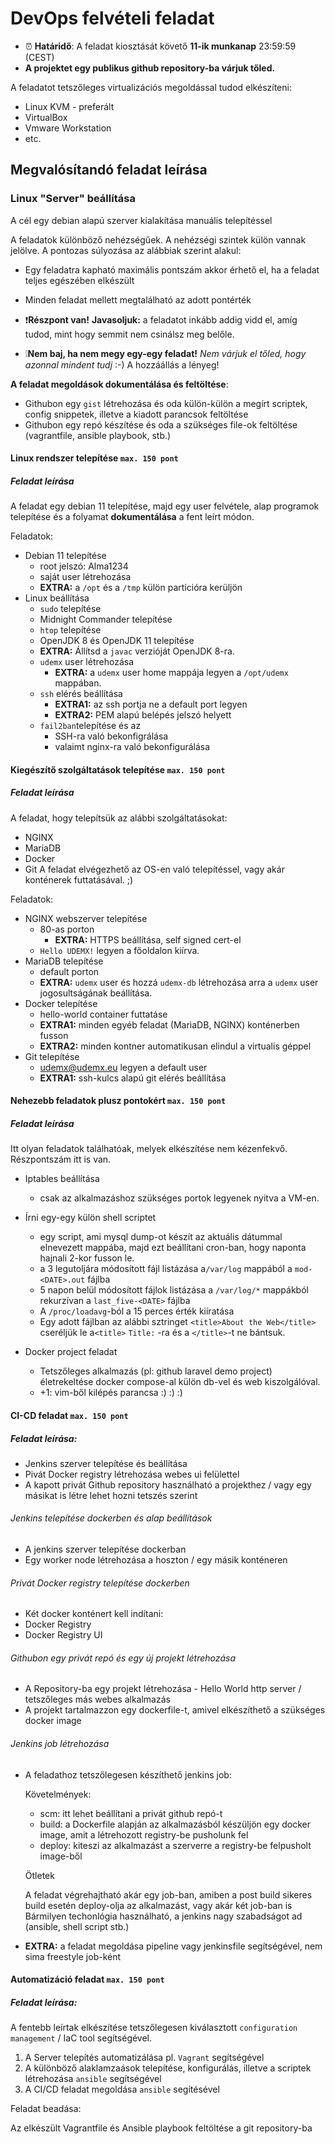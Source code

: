 # DevOps felvételi feladat

* :alarm_clock: **Határidő**: A feladat kiosztását követő **11-ik munkanap** 23:59:59 (CEST)
* **A projektet egy publikus github repository-ba várjuk tőled.**

A feladatot tetszőleges virtualizációs megoldással tudod elkészíteni:
  * Linux KVM - preferált
  * VirtualBox
  * Vmware Workstation
  * etc.
## Megvalósítandó feladat leírása
### Linux "Server" beállítása
A cél egy debian alapú szerver kialakítása manuális telepítéssel

A feladatok különböző nehézségűek. A nehézségi szintek külön vannak jelölve.
A pontozas súlyozása az alábbiak szerint alakul:

  * Egy feladatra kapható maximális pontszám akkor érhető el, ha a feladat teljes egészében elkészült

  * Minden feladat mellett megtalálható az adott pontérték

  * :exclamation:**Részpont van!**
    **Javasoljuk:** a feladatot inkább addig vidd el, amíg tudod, mint hogy semmit nem csinálsz meg belőle.
  * :grey_exclamation:**Nem baj, ha nem megy egy-egy feladat!** 
    _Nem várjuk el tőled, hogy azonnal mindent tudj_ :-) A hozzáállás a lényeg!

**A feladat megoldások dokumentálása és feltöltése**:

  * Githubon egy `gist` létrehozása és oda külön-külön a megírt scriptek, config snippetek, illetve a kiadott parancsok feltöltése
  * Githubon egy repó készítése és oda a szükséges file-ok feltöltése (vagrantfile, ansible playbook, stb.)

#### Linux rendszer telepítése `max. 150 pont`
##### Feladat leírása
A feladat egy debian 11 telepítése, majd egy user felvétele, alap programok telepítése és a folyamat **dokumentálása** a fent leírt módon.

Feladatok:
  * Debian 11 telepítése
    * root jelszó: Alma1234
    * saját user létrehozása
    * **EXTRA:** a `/opt` és a `/tmp` külön partícióra kerüljön
  * Linux beállítása
    * `sudo` telepítése
    * Midnight Commander telepítése
    * `htop` telepítése
    * OpenJDK 8 és OpenJDK 11 telepítése
    * **EXTRA:** Állítsd a `javac` verzióját OpenJDK 8-ra.
    * `udemx` user létrehozása
      * **EXTRA:** a `udemx` user home mappája legyen a `/opt/udemx` mappában.
    * `ssh` elérés beállítása
      * **EXTRA1:** az ssh portja ne a default port legyen
      * **EXTRA2:** PEM alapú belépés jelszó helyett
	* `fail2ban`telepítése és az 
	  * SSH-ra való bekonfigrálása
	  * valaimt nginx-ra való bekonfigurálása
#### Kiegészítő szolgáltatások telepítése `max. 150 pont`
##### Feladat leírása
A feladat, hogy telepítsük az alábbi szolgáltatásokat:
  - NGINX
  - MariaDB
  - Docker
  - Git
A feladat elvégezhető az OS-en való telepítéssel, vagy akár konténerek futtatásával. ;)

Feladatok:
  * NGINX webszerver telepítése
    * 80-as porton
      * **EXTRA:** HTTPS beállítása, self signed cert-el
	* `Hello UDEMX!` legyen a főoldalon kiírva.
  * MariaDB telepítése
    * default porton
	* **EXTRA:** `udemx` user és hozzá `udemx-db` létrehozása arra a `udemx` user jogosultságának beállítása.
  * Docker telepítése
    * hello-world container futtatáse
    * **EXTRA1:** minden egyéb feladat (MariaDB, NGINX) konténerben fusson
    * **EXTRA2:** minden kontner automatikusan elindul a virtualis géppel
  * Git telepítése
    * udemx@udemx.eu legyen a default user
	* **EXTRA1:** ssh-kulcs alapú git elérés beállítása

#### Nehezebb feladatok plusz pontokért `max. 150 pont`
##### Feladat leírása
Itt olyan feladatok találhatóak, melyek elkészítése nem kézenfekvő. Részpontszám itt is van.
  - Iptables beállítása
      - csak az alkalmazáshoz szükséges portok legyenek nyitva a VM-en.
  - Írni egy-egy külön shell scriptet 
      - egy script, ami mysql dump-ot készít az aktuális dátummal elnevezett mappába, majd ezt beállítani cron-ban, hogy naponta hajnali 2-kor fusson le.
      - a 3 legutoljára módosított fájl listázása a`/var/log` mappából a  `mod-<DATE>.out` fájlba
      - 5 napon belül módosított fájlok listázása a `/var/log/*` mappákból rekurzívan a  `last_five-<DATE>` fájlba
      - A `/proc/loadavg`-ból a 15 perces érték kiíratása
      - Egy adott fájlban az alábbi sztringet `<title>About the Web</title>` cseréljük le a`<title>` `Title:` -ra és a `</title>`-t ne bántsuk.

  - Docker project feladat
     - Tetszőleges alkalmazás (pl: github laravel demo project) életrekeltése docker compose-al külön db-vel és web kiszolgálóval.
     - +1: vim-ből kilépés parancsa :) :) :)

#### CI-CD feladat `max. 150 pont`
##### Feladat leírása:
  * Jenkins szerver telepítése és beállítása
  * Pivát Docker registry létrehozása webes ui felülettel
  * A kapott privát Github repository használható a projekthez / vagy egy másikat is létre lehet hozni tetszés szerint
	
###### Jenkins telepítése dockerben és alap beállítások	
  * A jenkins szerver telepítése dockerban 
  * Egy worker node létrehozása a hoszton / egy másik konténeren

###### Privát Docker registry telepítése dockerben
  * Két docker konténert kell indítani:
  * Docker Registry
  * Docker Registry UI

###### Githubon egy privát repó és egy új projekt létrehozása

 * A Repository-ba egy projekt létrehozása - Hello World http server / tetszőleges más webes alkalmazás
 * A projekt tartalmazzon egy dockerfile-t, amivel elkészíthető a szükséges docker image

###### Jenkins job létrehozása
 * A feladathoz tetszőlegesen készíthető jenkins job:
   
   Követelmények:
   
   * scm: itt lehet beállítani a privát github repó-t 
   * build: a Dockerfile alapján az alkalmazásból készüljön egy docker image, amit a létrehozott registry-be pusholunk fel
   * deploy: kiteszi az alkalmazást a szerverre a registry-be felpusholt image-ből
   
   Ötletek
   
   A feladat végrehajtható akár egy job-ban, amiben a post build sikeres build esetén deploy-olja az alkalmazást, vagy akár két job-ban is
   Bármilyen techonlógia használható, a jenkins nagy szabadságot ad (ansible, shell script stb.)

* **EXTRA:** a feladat megoldása pipeline vagy jenkinsfile segítségével, nem sima freestyle job-ként

#### Automatizáció feladat `max. 150 pont`
##### Feladat leírása:
A fentebb leírtak elkészítése tetszőlegesen kiválasztott `configuration management` / IaC tool segítségével.

1. A Server telepítés automatizálása pl. `Vagrant` segítségével
2. A különböző alaklamzaások telepítése, konfigurálás, illetve a scriptek létrehozása `ansible` segítségével
3. A CI/CD feladat megoldása `ansible` segítésével

Feladat beadása:

Az elkészült Vagrantfile és Ansible playbook feltöltése a git repository-ba
